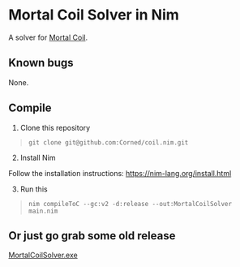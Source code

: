 # Mortal Coil Solver in Nim

A solver for [Mortal Coil](http://www.hacker.org/coil/index.php).

## Known bugs
None.

## Compile

1. Clone this repository
> `git clone git@github.com:Corned/coil.nim.git`

2. Install Nim

Follow the installation instructions: https://nim-lang.org/install.html

3. Run this

> `nim compileToC --gc:v2 -d:release --out:MortalCoilSolver main.nim`

## Or just go grab some old release
[MortalCoilSolver.exe](https://github.com/Corned/coil.nim/releases)
